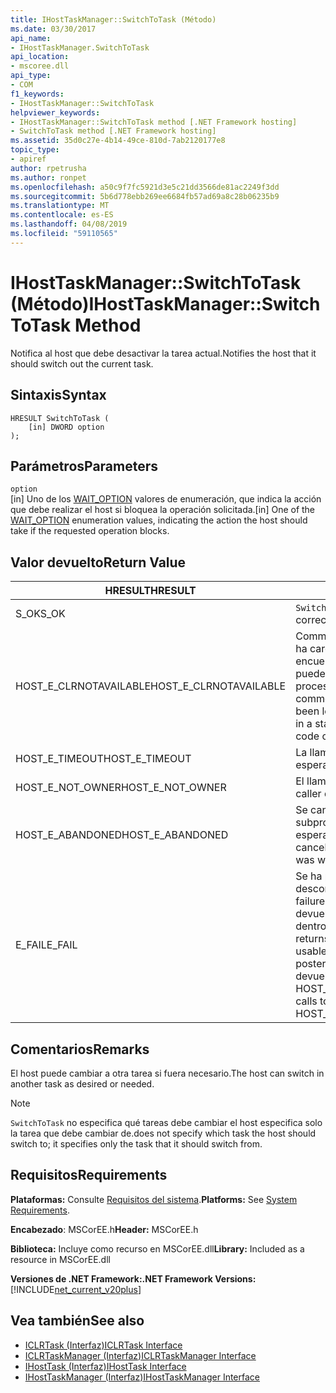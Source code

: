```yaml
---
title: IHostTaskManager::SwitchToTask (Método)
ms.date: 03/30/2017
api_name:
- IHostTaskManager.SwitchToTask
api_location:
- mscoree.dll
api_type:
- COM
f1_keywords:
- IHostTaskManager::SwitchToTask
helpviewer_keywords:
- IHostTaskManager::SwitchToTask method [.NET Framework hosting]
- SwitchToTask method [.NET Framework hosting]
ms.assetid: 35d0c27e-4b14-49ce-810d-7ab2120177e8
topic_type:
- apiref
author: rpetrusha
ms.author: ronpet
ms.openlocfilehash: a50c9f7fc5921d3e5c21dd3566de81ac2249f3dd
ms.sourcegitcommit: 5b6d778ebb269ee6684fb57ad69a8c28b06235b9
ms.translationtype: MT
ms.contentlocale: es-ES
ms.lasthandoff: 04/08/2019
ms.locfileid: "59110565"
---
```

# <a name="ihosttaskmanagerswitchtotask-method"></a><span data-ttu-id="9dcf2-102">IHostTaskManager::SwitchToTask (Método)</span><span class="sxs-lookup"><span data-stu-id="9dcf2-102">IHostTaskManager::SwitchToTask Method</span></span>
<span data-ttu-id="9dcf2-103">Notifica al host que debe desactivar la tarea actual.</span><span class="sxs-lookup"><span data-stu-id="9dcf2-103">Notifies the host that it should switch out the current task.</span></span>  
  
## <a name="syntax"></a><span data-ttu-id="9dcf2-104">Sintaxis</span><span class="sxs-lookup"><span data-stu-id="9dcf2-104">Syntax</span></span>  
  
```  
HRESULT SwitchToTask (  
    [in] DWORD option  
);  
```  
  
## <a name="parameters"></a><span data-ttu-id="9dcf2-105">Parámetros</span><span class="sxs-lookup"><span data-stu-id="9dcf2-105">Parameters</span></span>  
 `option`  
 <span data-ttu-id="9dcf2-106">[in] Uno de los [WAIT_OPTION](../../../../docs/framework/unmanaged-api/hosting/wait-option-enumeration.md) valores de enumeración, que indica la acción que debe realizar el host si bloquea la operación solicitada.</span><span class="sxs-lookup"><span data-stu-id="9dcf2-106">[in] One of the [WAIT_OPTION](../../../../docs/framework/unmanaged-api/hosting/wait-option-enumeration.md) enumeration values, indicating the action the host should take if the requested operation blocks.</span></span>  
  
## <a name="return-value"></a><span data-ttu-id="9dcf2-107">Valor devuelto</span><span class="sxs-lookup"><span data-stu-id="9dcf2-107">Return Value</span></span>  
  
|<span data-ttu-id="9dcf2-108">HRESULT</span><span class="sxs-lookup"><span data-stu-id="9dcf2-108">HRESULT</span></span>|<span data-ttu-id="9dcf2-109">Descripción</span><span class="sxs-lookup"><span data-stu-id="9dcf2-109">Description</span></span>|  
|-------------|-----------------|  
|<span data-ttu-id="9dcf2-110">S_OK</span><span class="sxs-lookup"><span data-stu-id="9dcf2-110">S_OK</span></span>|`SwitchToTask` <span data-ttu-id="9dcf2-111">se devolvió correctamente.</span><span class="sxs-lookup"><span data-stu-id="9dcf2-111">returned successfully.</span></span>|  
|<span data-ttu-id="9dcf2-112">HOST_E_CLRNOTAVAILABLE</span><span class="sxs-lookup"><span data-stu-id="9dcf2-112">HOST_E_CLRNOTAVAILABLE</span></span>|<span data-ttu-id="9dcf2-113">Common language runtime (CLR) no se ha cargado en un proceso o el CLR se encuentra en un estado en el que no se puede ejecutar código administrado o procesar la llamada correctamente.</span><span class="sxs-lookup"><span data-stu-id="9dcf2-113">The common language runtime (CLR) has not been loaded into a process, or the CLR is in a state in which it cannot run managed code or process the call successfully.</span></span>|  
|<span data-ttu-id="9dcf2-114">HOST_E_TIMEOUT</span><span class="sxs-lookup"><span data-stu-id="9dcf2-114">HOST_E_TIMEOUT</span></span>|<span data-ttu-id="9dcf2-115">La llamada ha agotado el tiempo de espera.</span><span class="sxs-lookup"><span data-stu-id="9dcf2-115">The call timed out.</span></span>|  
|<span data-ttu-id="9dcf2-116">HOST_E_NOT_OWNER</span><span class="sxs-lookup"><span data-stu-id="9dcf2-116">HOST_E_NOT_OWNER</span></span>|<span data-ttu-id="9dcf2-117">El llamador no posee el bloqueo.</span><span class="sxs-lookup"><span data-stu-id="9dcf2-117">The caller does not own the lock.</span></span>|  
|<span data-ttu-id="9dcf2-118">HOST_E_ABANDONED</span><span class="sxs-lookup"><span data-stu-id="9dcf2-118">HOST_E_ABANDONED</span></span>|<span data-ttu-id="9dcf2-119">Se canceló un evento mientras un subproceso bloqueado o fibra estaba esperando en ella.</span><span class="sxs-lookup"><span data-stu-id="9dcf2-119">An event was canceled while a blocked thread or fiber was waiting on it.</span></span>|  
|<span data-ttu-id="9dcf2-120">E_FAIL</span><span class="sxs-lookup"><span data-stu-id="9dcf2-120">E_FAIL</span></span>|<span data-ttu-id="9dcf2-121">Se ha producido un error irrecuperable desconocido.</span><span class="sxs-lookup"><span data-stu-id="9dcf2-121">An unknown catastrophic failure occurred.</span></span> <span data-ttu-id="9dcf2-122">Cuando un método devuelve E_FAIL, CLR ya no es utilizable dentro del proceso.</span><span class="sxs-lookup"><span data-stu-id="9dcf2-122">When a method returns E_FAIL, the CLR is no longer usable within the process.</span></span> <span data-ttu-id="9dcf2-123">Las llamadas posteriores a métodos de hospedaje devuelven HOST_E_CLRNOTAVAILABLE.</span><span class="sxs-lookup"><span data-stu-id="9dcf2-123">Subsequent calls to hosting methods return HOST_E_CLRNOTAVAILABLE.</span></span>|  
  
## <a name="remarks"></a><span data-ttu-id="9dcf2-124">Comentarios</span><span class="sxs-lookup"><span data-stu-id="9dcf2-124">Remarks</span></span>  
 <span data-ttu-id="9dcf2-125">El host puede cambiar a otra tarea si fuera necesario.</span><span class="sxs-lookup"><span data-stu-id="9dcf2-125">The host can switch in another task as desired or needed.</span></span>  
  
> [!NOTE]
>  `SwitchToTask` <span data-ttu-id="9dcf2-126">no especifica qué tareas debe cambiar el host especifica solo la tarea que debe cambiar de.</span><span class="sxs-lookup"><span data-stu-id="9dcf2-126">does not specify which task the host should switch to; it specifies only the task that it should switch from.</span></span>  
  
## <a name="requirements"></a><span data-ttu-id="9dcf2-127">Requisitos</span><span class="sxs-lookup"><span data-stu-id="9dcf2-127">Requirements</span></span>  
 <span data-ttu-id="9dcf2-128">**Plataformas:** Consulte [Requisitos del sistema](../../../../docs/framework/get-started/system-requirements.md).</span><span class="sxs-lookup"><span data-stu-id="9dcf2-128">**Platforms:** See [System Requirements](../../../../docs/framework/get-started/system-requirements.md).</span></span>  
  
 <span data-ttu-id="9dcf2-129">**Encabezado**: MSCorEE.h</span><span class="sxs-lookup"><span data-stu-id="9dcf2-129">**Header:** MSCorEE.h</span></span>  
  
 <span data-ttu-id="9dcf2-130">**Biblioteca:** Incluye como recurso en MSCorEE.dll</span><span class="sxs-lookup"><span data-stu-id="9dcf2-130">**Library:** Included as a resource in MSCorEE.dll</span></span>  
  
 **<span data-ttu-id="9dcf2-131">Versiones de .NET Framework:</span><span class="sxs-lookup"><span data-stu-id="9dcf2-131">.NET Framework Versions:</span></span>** [!INCLUDE[net_current_v20plus](../../../../includes/net-current-v20plus-md.md)]  
  
## <a name="see-also"></a><span data-ttu-id="9dcf2-132">Vea también</span><span class="sxs-lookup"><span data-stu-id="9dcf2-132">See also</span></span>

- [<span data-ttu-id="9dcf2-133">ICLRTask (Interfaz)</span><span class="sxs-lookup"><span data-stu-id="9dcf2-133">ICLRTask Interface</span></span>](../../../../docs/framework/unmanaged-api/hosting/iclrtask-interface.md)
- [<span data-ttu-id="9dcf2-134">ICLRTaskManager (Interfaz)</span><span class="sxs-lookup"><span data-stu-id="9dcf2-134">ICLRTaskManager Interface</span></span>](../../../../docs/framework/unmanaged-api/hosting/iclrtaskmanager-interface.md)
- [<span data-ttu-id="9dcf2-135">IHostTask (Interfaz)</span><span class="sxs-lookup"><span data-stu-id="9dcf2-135">IHostTask Interface</span></span>](../../../../docs/framework/unmanaged-api/hosting/ihosttask-interface.md)
- [<span data-ttu-id="9dcf2-136">IHostTaskManager (Interfaz)</span><span class="sxs-lookup"><span data-stu-id="9dcf2-136">IHostTaskManager Interface</span></span>](../../../../docs/framework/unmanaged-api/hosting/ihosttaskmanager-interface.md)
